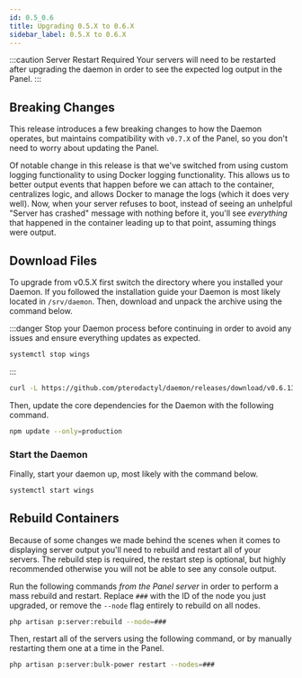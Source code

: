 ```yaml
---
id: 0.5_0.6
title: Upgrading 0.5.X to 0.6.X
sidebar_label: 0.5.X to 0.6.X
---
```


:::caution Server Restart Required
Your servers will need to be restarted after upgrading the daemon in order to see the expected log output in the Panel.
:::

## Breaking Changes

This release introduces a few breaking changes to how the Daemon operates, but maintains compatibility with `v0.7.X` of
the Panel, so you don't need to worry about updating the Panel.

Of notable change in this release is that we've switched from using custom logging functionality to using Docker logging
functionality. This allows us to better output events that happen before we can attach to the container, centralizes logic,
and allows Docker to manage the logs (which it does very well). Now, when your server refuses to boot, instead of seeing
an unhelpful "Server has crashed" message with nothing before it, you'll see _everything_ that happened in the container
leading up to that point, assuming things were output.

## Download Files

To upgrade from v0.5.X first switch the directory where you installed your Daemon. If you followed the installation
guide your Daemon is most likely located in `/srv/daemon`. Then, download and unpack the archive using the
command below.

:::danger
Stop your Daemon process before continuing in order to avoid any issues and ensure everything updates as expected.

```bash
systemctl stop wings
```

:::

```bash
curl -L https://github.com/pterodactyl/daemon/releases/download/v0.6.13/daemon.tar.gz | tar --strip-components=1 -xzv
```

Then, update the core dependencies for the Daemon with the following command.

```bash
npm update --only=production
```

### Start the Daemon

Finally, start your daemon up, most likely with the command below.

```bash
systemctl start wings
```

## Rebuild Containers

Because of some changes we made behind the scenes when it comes to displaying server output you'll need to rebuild and
restart all of your servers. The rebuild step is required, the restart step is optional, but highly recommended otherwise
you will not be able to see any console output.

Run the following commands _from the Panel server_ in order to perform a mass rebuild and restart. Replace `###` with the
ID of the node you just upgraded, or remove the `--node` flag entirely to rebuild on all nodes.

```bash
php artisan p:server:rebuild --node=###
```

Then, restart all of the servers using the following command, or by manually restarting them one at a time in the Panel.

```bash
php artisan p:server:bulk-power restart --nodes=###
```
